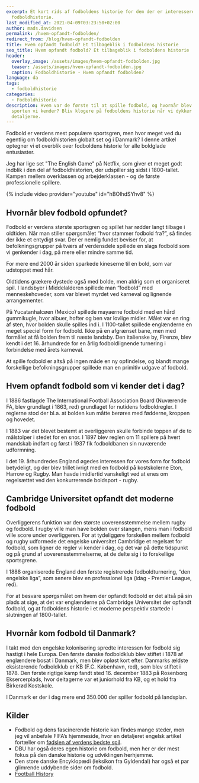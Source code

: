 ```yaml
---
excerpt: Et kort rids af fodboldens historie for dem der er interesseret i
  fodboldhistorie.
last_modified_at: 2021-04-09T03:23:50+02:00
author: mads.davidsen
permalink: /hvem-opfandt-fodbolden/
redirect_from: /blog/hvem-opfandt-fodbolden
title: Hvem opfandt fodbold? Et tilbageblik i fodboldens historie
seo_title: Hvem opfandt fodbold? Et tilbageblik i fodboldens historie
header:
  overlay_image: /assets/images/hvem-opfandt-fodbolden.jpg
  teaser: /assets/images/hvem-opfandt-fodbolden.jpg
  caption: Fodboldhistorie - Hvem opfandt fodbolden?
language: da
tags:
  - fodboldhistorie
categories:
  - Fodboldhistorie
description: Hvem var de første til at spille fodbold, og hvornår blev det til
  sporten vi kender? Bliv klogere på fodboldens historie når vi dykker ned i
  detaljerne.
---
```


Fodbold er verdens mest populære sportsgren, men hvor meget ved du egentlig om fodboldhistorien globalt set og i Danmark? I denne artikel optegner vi et overblik over fodboldens historie for alle boldglade entusiaster.

Jeg har lige set "The English Game" på Netflix, som giver et meget godt indblik i den del af fodboldhistorien, der udspiller sig sidst i 1800-tallet. Kampen mellem overklassen og arbejderklassen - og de første professionelle spillere.

{% include video provider="youtube" id="hBOlhdSYhv8" %}

## Hvornår blev fodbold opfundet?

Fodbold er verdens største sportsgren og spillet har rødder langt tilbage i oldtiden. Når man stiller spørgsmålet “hvor stammer fodbold fra?”, så findes der ikke et entydigt svar. Der er nemlig fundet beviser for, at befolkningsgrupper på tværs af verdensdele spillede en slags fodbold som vi genkender i dag, på mere eller mindre samme tid. 

For mere end 2000 år siden sparkede kineserne til en bold, som var udstoppet med hår. 

Oldtidens grækere dystede også med bolde, men aldrig som et organiseret spil. I landsbyer i Middelalderen spillede man “fodbold” med menneskehoveder, som var blevet myrdet ved karneval og lignende arrangementer.


På Yucatanhalcøen (Mexico) spillede mayaerne fodbold med en hård gummikugle, hvor albuer, hofter og ben var lovlige midler. Målet var en ring af sten, hvor bolden skulle spilles ind i. I 1100-tallet spillede englænderne en meget speciel form for fodbold. Ikke på en afgrænset bane, men med formålet at få bolden frem til næste landsby. Den italienske by, Firenze, blev kendt i det 16. århundrede for en årlig fodboldlignende turnering i forbindelse med årets karneval.



At spille fodbold er altså på ingen måde en ny opfindelse, og blandt mange forskellige befolkningsgrupper spillede man en primitiv udgave af fodbold. 


## Hvem opfandt fodbold som vi kender det i dag?


I 1886 fastlagde The International Football Association Board (Nuværende FA, blev grundlagt i 1863, red) grundlaget for nutidens fodboldregler. I reglerne stod der bl.a. at bolden kun måtte berøres med fødderne, kroppen og hovedet.



I 1883 var det blevet bestemt at overliggeren skulle forbinde toppen af de to målstolper i stedet for en snor. I 1897 blev reglen om 11 spillere på hvert mandskab indført og først i 1937 fik fodboldbanen sin nuværende udformning.



I det 19. århundredes England øgedes interessen for vores form for fodbold betydeligt, og der blev trillet ivrigt med en fodbold på kostskolerne Eton, Harrow og Rugby. Man havde imidlertid vanskeligt ved at enes om regelsættet ved den konkurrerende boldsport - rugby.

## Cambridge Universitet opfandt det moderne fodbold


Overliggerens funktion var den største uoverensstemmelse mellem rugby og fodbold. I rugby ville man have bolden over stangen, mens man i fodbold ville score under overliggeren. For at tydeliggøre forskellen mellem fodbold og rugby udformede det engelske universitet Cambridge et regelsæt for fodbold, som ligner de regler vi kender i dag, og det var på dette tidspunkt og på grund af uoverensstemmelserne, at de delte sig i to forskellige sportsgrene.



I 1888 organiserede England den første registrerede fodboldturnering, “den engelske liga”, som senere blev en professionel liga (idag - Premier League, red).

For at besvare spørgsmålet om hvem der opfandt fodbold er det altså på sin plads at sige, at det var englænderne på Cambridge Universitet der opfandt fodbold, og at fodboldens historie i et moderne perspektiv startede i slutningen af 1800-tallet.

## Hvornår kom fodbold til Danmark?


I takt med den engelske kolonisering spredte interessen for fodbold sig hastigt i hele Europa. Den første danske fodboldklub blev stiftet i 1878 af englændere bosat i Danmark, men blev opløst kort efter.  Danmarks ældste eksisterende fodboldklub er KB (F.C. København, red), som blev stiftet i 1878. Den første rigtige kamp fandt sted 16. december 1883 på Rosenborg Eksercerplads, hvor deltagerne var et juniorhold fra KB, og et hold fra Birkerød Kostskole.



I Danmark er der i dag mere end 350.000 der spiller fodbold på landsplan.

## Kilder

- Fodbold og dens fascinerende historie kan findes mange steder, men jeg vil anbefale FIFA’s hjemmeside, hvor en detaljeret engelsk artikel fortæller om [fødslen af verdens bedste spil](http://www.fifa.com/).
- DBU har også deres egen historie om fodbold, men her er der mest fokus på den danske historie og udviklingen herhjemme.
- Den store danske Encyklopædi (leksikon fra Gyldendal) har også et par glimrende uddybende sider om fodbold.
- [Football History](https://www.footballhistory.org/)
